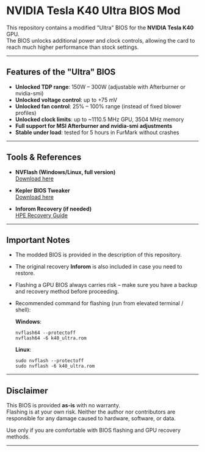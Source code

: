 # NVIDIA Tesla K40 Ultra BIOS Mod

This repository contains a modified "Ultra" BIOS for the **NVIDIA Tesla K40** GPU.  
The BIOS unlocks additional power and clock controls, allowing the card to reach much higher performance than stock settings.

---

## Features of the "Ultra" BIOS
- **Unlocked TDP range**: 150W – 300W (adjustable with Afterburner or nvidia-smi)  
- **Unlocked voltage control**: up to +75 mV  
- **Unlocked fan control**: 25% – 100% range (instead of fixed blower profiles)  
- **Unlocked clock limits**: up to ~1110.5 MHz GPU, 3504 MHz memory  
- **Full support for MSI Afterburner and nvidia-smi adjustments**  
- **Stable under load**: tested for 5 hours in FurMark without crashes  

---

## Tools & References
- **NVFlash (Windows/Linux, full version)**  
  [Download here](https://www.techpowerup.com/download/nvidia-nvflash/)  

- **Kepler BIOS Tweaker**  
  [Download here](https://www.techpowerup.com/download/kepler-bios-tweaker/)  

- **Inforom Recovery (if needed)**  
  [HPE Recovery Guide](https://support.hpe.com/hpesc/public/docDisplay?docId=sf000073504en_us&docLocale=en_US)  

---

## Important Notes
- The modded BIOS is provided in the description of this repository.  
- The original recovery **Inforom** is also included in case you need to restore.  
- Flashing a GPU BIOS always carries risk – make sure you have a backup and recovery method before proceeding.  
- Recommended command for flashing (run from elevated terminal / shell):

  **Windows**:
  ```
  nvflash64 --protectoff
  nvflash64 -6 k40_ultra.rom
  ```

  **Linux**:
  ```
  sudo nvflash --protectoff
  sudo nvflash -6 k40_ultra.rom
  ```

---

## Disclaimer
This BIOS is provided **as-is** with no warranty.  
Flashing is at your own risk. Neither the author nor contributors are responsible for any damage caused to hardware, software, or data.  

Use only if you are comfortable with BIOS flashing and GPU recovery methods.

---
